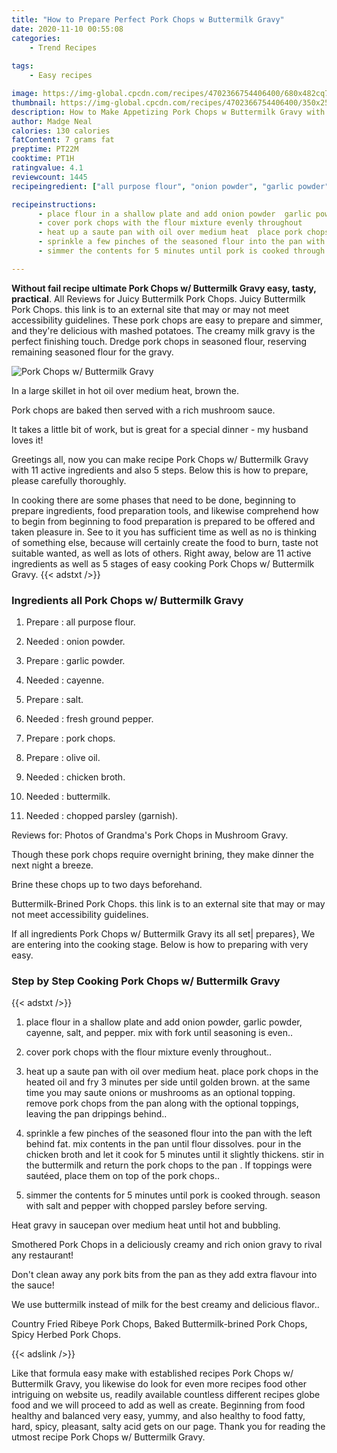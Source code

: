 ```yaml
---
title: "How to Prepare Perfect Pork Chops w Buttermilk Gravy"
date: 2020-11-10 00:55:08
categories:
    - Trend Recipes
    
tags:
    - Easy recipes

image: https://img-global.cpcdn.com/recipes/4702366754406400/680x482cq70/pork-chops-w-buttermilk-gravy-recipe-main-photo.jpg
thumbnail: https://img-global.cpcdn.com/recipes/4702366754406400/350x250cq70/pork-chops-w-buttermilk-gravy-recipe-main-photo.jpg
description: How to Make Appetizing Pork Chops w Buttermilk Gravy with 11 ingredients and 5 stages of easy cooking.
author: Madge Neal
calories: 130 calories
fatContent: 7 grams fat
preptime: PT22M
cooktime: PT1H
ratingvalue: 4.1
reviewcount: 1445
recipeingredient: ["all purpose flour", "onion powder", "garlic powder", "cayenne", "salt", "fresh ground pepper", "pork chops", "olive oil", "chicken broth", "buttermilk", "chopped parsley garnish"]

recipeinstructions: 
      - place flour in a shallow plate and add onion powder  garlic powder  cayenne  salt and pepper mix with fork until seasoning is even 
      - cover pork chops with the flour mixture evenly throughout 
      - heat up a saute pan with oil over medium heat  place pork chops in the heated oil and fry 3 minutes per side until golden brown at the same time you may saute onions or mushrooms as an optional topping remove pork chops from the pan along with the optional toppings leaving the pan drippings behind 
      - sprinkle a few pinches of the seasoned flour into the pan with the left behind fat  mix contents in the pan until flour dissolves pour in the chicken broth and let it cook for 5 minutes until it slightly thickens stir in the buttermilk and return the pork chops to the pan  If toppings were sauted  place them on top of the pork chops 
      - simmer the contents for 5 minutes until pork is cooked through season with salt and pepper with chopped parsley before serving

---
```




**Without fail recipe ultimate Pork Chops w/ Buttermilk Gravy easy, tasty, practical**. All Reviews for Juicy Buttermilk Pork Chops. Juicy Buttermilk Pork Chops. this link is to an external site that may or may not meet accessibility guidelines. These pork chops are easy to prepare and simmer, and they&#39;re delicious with mashed potatoes. The creamy milk gravy is the perfect finishing touch. Dredge pork chops in seasoned flour, reserving remaining seasoned flour for the gravy.


![Pork Chops w/ Buttermilk Gravy](https://img-global.cpcdn.com/recipes/4702366754406400/680x482cq70/pork-chops-w-buttermilk-gravy-recipe-main-photo.jpg "Pork Chops w/ Buttermilk Gravy")



In a large skillet in hot oil over medium heat, brown the.

Pork chops are baked then served with a rich mushroom sauce.

It takes a little bit of work, but is great for a special dinner - my husband loves it!


Greetings all, now you can make recipe Pork Chops w/ Buttermilk Gravy with 11 active ingredients and also 5 steps. Below this is how to prepare, please carefully thoroughly.

In cooking there are some phases that need to be done, beginning to prepare ingredients, food preparation tools, and likewise comprehend how to begin from beginning to food preparation is prepared to be offered and taken pleasure in. See to it you has sufficient time as well as no is thinking of something else, because will certainly create the food to burn, taste not suitable wanted, as well as lots of others. Right away, below are 11 active ingredients as well as 5 stages of easy cooking Pork Chops w/ Buttermilk Gravy.
{{< adstxt />}}

### Ingredients all Pork Chops w/ Buttermilk Gravy


1. Prepare  : all purpose flour.

1. Needed  : onion powder.

1. Prepare  : garlic powder.

1. Needed  : cayenne.

1. Prepare  : salt.

1. Needed  : fresh ground pepper.

1. Prepare  : pork chops.

1. Prepare  : olive oil.

1. Needed  : chicken broth.

1. Needed  : buttermilk.

1. Needed  : chopped parsley (garnish).


Reviews for: Photos of Grandma&#39;s Pork Chops in Mushroom Gravy.

Though these pork chops require overnight brining, they make dinner the next night a breeze.

Brine these chops up to two days beforehand.

Buttermilk-Brined Pork Chops. this link is to an external site that may or may not meet accessibility guidelines.


If all ingredients Pork Chops w/ Buttermilk Gravy its all set| prepares}, We are entering into the cooking stage. Below is how to preparing with very easy.

### Step by Step Cooking Pork Chops w/ Buttermilk Gravy

{{< adstxt />}}


1. place flour in a shallow plate and add onion powder,  garlic powder,  cayenne,  salt, and pepper. mix with fork until seasoning is even..



1. cover pork chops with the flour mixture evenly throughout..



1. heat up a saute pan with oil over medium heat.  place pork chops in the heated oil and fry 3 minutes per side until golden brown. at the same time you may saute onions or mushrooms as an optional topping. remove pork chops from the pan along with the optional toppings, leaving the pan drippings behind..



1. sprinkle a few pinches of the seasoned flour into the pan with the left behind fat.  mix contents in the pan until flour dissolves. pour in the chicken broth and let it cook for 5 minutes until it slightly thickens. stir in the buttermilk and return the pork chops to the pan . If toppings were sautéed,  place them on top of the pork chops..



1. simmer the contents for 5 minutes until pork is cooked through. season with salt and pepper with chopped parsley before serving.




Heat gravy in saucepan over medium heat until hot and bubbling.

Smothered Pork Chops in a deliciously creamy and rich onion gravy to rival any restaurant!

Don&#39;t clean away any pork bits from the pan as they add extra flavour into the sauce!

We use buttermilk instead of milk for the best creamy and delicious flavor..

Country Fried Ribeye Pork Chops, Baked Buttermilk-brined Pork Chops, Spicy Herbed Pork Chops.


{{< adslink />}}

Like that formula easy make with established recipes Pork Chops w/ Buttermilk Gravy, you likewise do look for even more recipes food other intriguing on website us, readily available countless different recipes globe food and we will proceed to add as well as create. Beginning from food healthy and balanced very easy, yummy, and also healthy to food fatty, hard, spicy, pleasant, salty acid gets on our page. Thank you for reading the utmost recipe Pork Chops w/ Buttermilk Gravy.
